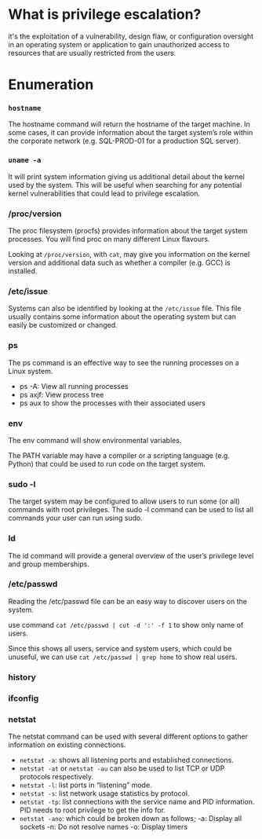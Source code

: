 # What is privilege escalation?
it's the exploitation of a vulnerability, design flaw, or configuration oversight in an operating system or application to gain unauthorized access to resources that are usually restricted from the users.

# Enumeration
### `hostname`
The hostname command will return the hostname of the target machine. In some cases, it can provide information about the target system’s role within the corporate network (e.g. SQL-PROD-01 for a production SQL server).

### `uname -a`
It will print system information giving us additional detail about the kernel used by the system. This will be useful when searching for any potential kernel vulnerabilities that could lead to privilege escalation.

### /proc/version
The proc filesystem (procfs) provides information about the target system processes. You will find proc on many different Linux flavours.

Looking at `/proc/version`, with `cat`, may give you information on the kernel version and additional data such as whether a compiler (e.g. GCC) is installed.

### /etc/issue
Systems can also be identified by looking at the `/etc/issue` file. This file usually contains some information about the operating system but can easily be customized or changed.

### ps
The ps command is an effective way to see the running processes on a Linux system.

- ps -A: View all running processes
- ps axjf: View process tree
- ps aux to show the processes with their associated users

### env 
The env command will show environmental variables.

The PATH variable may have a compiler or a scripting language (e.g. Python) that could be used to run code on the target system.

### sudo -l
The target system may be configured to allow users to run some (or all) commands with root privileges. The sudo -l command can be used to list all commands your user can run using sudo.

### Id
The id command will provide a general overview of the user’s privilege level and group memberships. 

### /etc/passwd
Reading the /etc/passwd file can be an easy way to discover users on the system.

use command `cat /etc/passwd | cut -d ':' -f 1` to show only name of users. 

Since this shows all users, service and system users, which could be unuseful, we can use `cat /etc/passwd | grep home` to show real users.

### history

### ifconfig

### netstat
The netstat command can be used with several different options to gather information on existing connections.

  - `netstat -a`: shows all listening ports and established connections.
  - `netstat -at` or `netstat -au` can also be used to list TCP or UDP protocols respectively.
  - `netstat -l`: list ports in “listening” mode.
  - `netstat -s`: list network usage statistics by protocol.
  - `netstat -tp`: list connections with the service name and PID information. PID needs to root privilege to get the info for.
  - `netstat -ano`: which could be broken down as follows;
    -a: Display all sockets
    -n: Do not resolve names
    -o: Display timers


